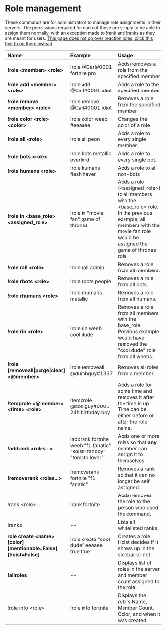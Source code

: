 # Role management

These commands are for administrators to manage role assignments in their servers. The permissions required for each of these are simply to be able to assign them normally, with an exception made to !rank and !ranks as they are meant for users. [This page does not go over reaction roles, click this text to go there instead](https://docs.carl.gg/roles/reaction-roles)

| Name | Example | Usage |
| :--- | :--- | :--- |
| **!role &lt;member&gt; &lt;role&gt;** | !role @Carl\#0001 fortnite pro | Adds/removes a role from the specified member |
| **!role add &lt;member&gt; &lt;role&gt;** | !role add @Carl\#0001 idiot | Adds a role to the specified member |
| **!role remove &lt;member&gt; &lt;role&gt;** | !role remove @Carl\#0001 idiot | Removes a role from the specified member |
| **!role color &lt;role&gt; &lt;color&gt;** | !role color weeb \#eeaaee | Changes the color of a role |
| **!role all &lt;role&gt;** | !role all peon | Adds a role to every single member. |
| **!role bots &lt;role&gt;** | !role bots metallic overlord | Adds a role to every single bot. |
| **!role humans &lt;role&gt;** | !role humans flesh haver | Adds a role to all non-bots |
| **!role in &lt;base\_role&gt; &lt;assigned\_role&gt;** | !role in "movie fan" game of thrones | Adds a role \(&lt;assigned\_role&gt;\) to all members with the &lt;base\_role&gt; role. In the previous example, all members with the movie fan role would be assigned the game of thrones role. |
| **!role rall &lt;role&gt;** | !role rall admin | Removes a role from all members. |
| **!role rbots &lt;role&gt;** | !role rbots people | Removes a role from all bots. |
| **!role rhumans &lt;role&gt;** | !role rhumans metallic | Removes a role from all humans. |
| **!role rin &lt;role&gt;** | !role rin weeb cool dude | Removes a role from all members with the base\_role. Previous example would have removed the "cool dude" role from all weebs. |
| **!role \[removeall\|purge\|clear\] &lt;@member&gt;** | !role removeall @dumbguy\#1337 | Removes all roles from a member. |
| **!temprole &lt;@member&gt; &lt;time&gt; &lt;role&gt;** | !temprole @coolguy\#0001 24h birthday boy | Adds a role for some time and removes it after the time is up. Time can be either before or after the role name. |
| **!addrank &lt;roles...&gt;** | !addrank fortnite weeb "f1 fanatic" "koishi fanboy" "tomato lover" | Adds one or more roles so that **any** member can assign it to themselves. |
| **!removerank &lt;roles...&gt;** | !removerank fortnite "f1 fanatic" | Removes a rank so that it can no longer be self assigned. |
| !rank &lt;role&gt; | !rank fortnite | Adds/removes the role to the person who used the command. |
| !ranks | -- | Lists all whitelisted ranks. |
| **role create &lt;name&gt; \[color\] \[mentionable=False\] \[hoist=False\]** | !role create "cool dude" eeaaee true true | Creates a role. Hoist decides if it shows up in the sidebar or not. |
| **!allroles** | -- | Displays list of roles in the server and member count assigned to the role. |
| !role info &lt;role&gt; | !role info fortnite | Displays the role's Name, Member Count, Color, and when it was created. |

